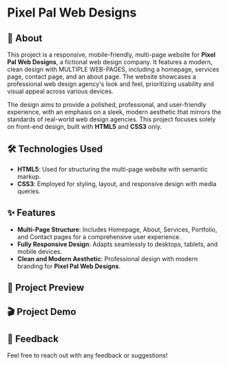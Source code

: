 # Pixel Pal Web Designs



## 🚀 About  
This project is a responsive, mobile-friendly, multi-page website for **Pixel Pal Web Designs**, a fictional web design company. It features a modern, clean design with MULTIPLE WEB-PAGES, including a homepage, services page, contact page, and an about page. The website showcases a professional web design agency's look and feel, prioritizing usability and visual appeal across various devices. 

The design aims to provide a polished, professional, and user-friendly experience, with an emphasis on a sleek, modern aesthetic that mirrors the standards of real-world web design agencies. This project focuses solely on front-end design, built with **HTML5** and **CSS3** only.



## 🛠️ Technologies Used  
- **HTML5**: Used for structuring the multi-page website with semantic markup.  
- **CSS3**: Employed for styling, layout, and responsive design with media queries.



## ✨ Features  
- **Multi-Page Structure**: Includes Homepage, About, Services, Portfolio, and Contact pages for a comprehensive user experience.  
- **Fully Responsive Design**: Adapts seamlessly to desktops, tablets, and mobile devices.  
- **Clean and Modern Aesthetic**: Professional design with modern branding for **Pixel Pal Web Designs**.



## 📸 Project Preview  



## 🎬 Project Demo  



## 💬 Feedback  
Feel free to reach out with any feedback or suggestions!  
